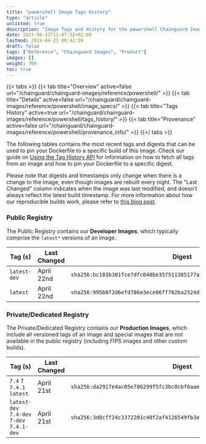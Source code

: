 ```yaml
---
title: "powershell Image Tags History"
type: "article"
unlisted: true
description: "Image Tags and History for the powershell Chainguard Image"
date: 2023-06-22T11:07:52+02:00
lastmod: 2024-04-23 00:42:59
draft: false
tags: ["Reference", "Chainguard Images", "Product"]
images: []
weight: 700
toc: true
---
```


{{< tabs >}}
{{< tab title="Overview" active=false url="/chainguard/chainguard-images/reference/powershell/" >}}
{{< tab title="Details" active=false url="/chainguard/chainguard-images/reference/powershell/image_specs/" >}}
{{< tab title="Tags History" active=true url="/chainguard/chainguard-images/reference/powershell/tags_history/" >}}
{{< tab title="Provenance" active=false url="/chainguard/chainguard-images/reference/powershell/provenance_info/" >}}
{{</ tabs >}}

The following tables contains the most recent tags and digests that can be used to pin your Dockerfile to a specific build of this image. Check our guide on [Using the Tag History API](/chainguard/chainguard-images/using-the-tag-history-api/) for information on how to fetch all tags from an image and how to pin your Dockerfile to a specific digest.

Please note that digests and timestamps only change when there is a change to the image, even though images are rebuilt every night. The "Last Changed" column indicates when the image was last modified, and doesn't always reflect the latest build timestamp. For more information about how our reproducible builds work, please refer to [this blog post](https://www.chainguard.dev/unchained/reproducing-chainguards-reproducible-image-builds).

### Public Registry
The Public Registry contains our **Developer Images**, which typically comprise the `latest*` versions of an image.

| Tag (s)       | Last Changed | Digest                                                                    |
|---------------|--------------|---------------------------------------------------------------------------|
|  `latest-dev` | April 22nd   | `sha256:bc103b381fce7dfc648be357511385177addbbe56415c99709f6576e9b923e11` |
|  `latest`     | April 22nd   | `sha256:995b8f2d6efd786e3ece06ff702ba2524d25aa8cb7fb2a493b4642844401aa4e` |


### Private/Dedicated Registry
The Private/Dedicated Registry contains our **Production Images**, which include all versioned tags of an image and special images that are not available in the public registry (including FIPS images and other custom builds).

| Tag (s)                                     | Last Changed | Digest                                                                    |
|---------------------------------------------|--------------|---------------------------------------------------------------------------|
|  `7.4` `7` `7.4.1` `latest`                 | April 21st   | `sha256:da2917e4ac05e786299f5fc3bc0cbf6aae7bb79acdbc779d7a6a91d120ebb5df` |
|  `latest-dev` `7.4-dev` `7-dev` `7.4.1-dev` | April 21st   | `sha256:3d0cff24c3372201c40f2af4126549fb3e5fd1461843b86c44e1d073753d125e` |

